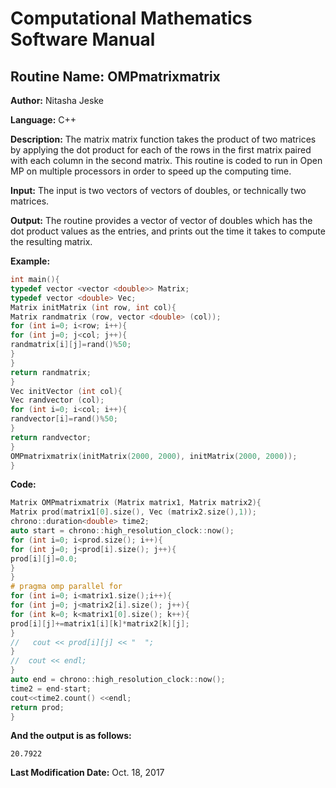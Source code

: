# Computational Mathematics Software Manual

## **Routine Name:** OMPmatrixmatrix

**Author:** Nitasha Jeske

**Language:** C++

**Description:** The matrix matrix function takes the product of two matrices by applying the dot product for each of the rows in the first matrix paired with each column in the second matrix. This routine is coded to run in Open MP on multiple processors in order to speed up the computing time. 

**Input:**  The input is two vectors of vectors of doubles, or technically two matrices.

**Output:** The routine provides a vector of vector of doubles which has the dot product values as the entries, and prints out the time it takes to compute the resulting matrix.

**Example:**
```C++
int main(){
typedef vector <vector <double>> Matrix;
typedef vector <double> Vec;
Matrix initMatrix (int row, int col){
Matrix randmatrix (row, vector <double> (col));
for (int i=0; i<row; i++){
for (int j=0; j<col; j++){
randmatrix[i][j]=rand()%50;
}
}
return randmatrix;
}
Vec initVector (int col){
Vec randvector (col);
for (int i=0; i<col; i++){
randvector[i]=rand()%50;
}
return randvector;
}
OMPmatrixmatrix(initMatrix(2000, 2000), initMatrix(2000, 2000));
}
```

**Code:**
```C++
Matrix OMPmatrixmatrix (Matrix matrix1, Matrix matrix2){
Matrix prod(matrix1[0].size(), Vec (matrix2.size(),1));
chrono::duration<double> time2;
auto start = chrono::high_resolution_clock::now();
for (int i=0; i<prod.size(); i++){
for (int j=0; j<prod[i].size(); j++){
prod[i][j]=0.0;
}
}
# pragma omp parallel for
for (int i=0; i<matrix1.size();i++){
for (int j=0; j<matrix2[i].size(); j++){
for (int k=0; k<matrix1[0].size(); k++){
prod[i][j]+=matrix1[i][k]*matrix2[k][j];
}
//   cout << prod[i][j] << "  ";
}
//  cout << endl;
}
auto end = chrono::high_resolution_clock::now();
time2 = end-start;
cout<<time2.count() <<endl;
return prod;
}
```

**And the output is as follows:**  
```
20.7922
```

**Last Modification Date:**
Oct. 18, 2017

